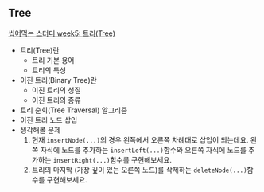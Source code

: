 ## Tree
[씹어먹는 스터디 week5: 트리(Tree)](https://www.eubug.space/devouring-study/week5/)

- 트리(Tree)란
  + 트리 기본 용어 
  + 트리의 특성 
- 이진 트리(Binary Tree)란
  + 이진 트리의 성질
  + 이진 트리의 종류
- 트리 순회(Tree Traversal) 알고리즘
- 이진 트리 노드 삽입
- 생각해볼 문제
  1. 현재 `insertNode(...)`의 경우 왼쪽에서 오른쪽 차례대로 삽입이 되는데요. 왼쪽 자식에 노드를 추가하는 `insertLeft(...)`함수와 오른쪽 자식에 노드를 추가하는 `insertRight(...)`함수를 구현해보세요.
  2. 트리의 마지막 (가장 깊이 있는 오른쪽 노드)를 삭제하는 `deleteNode(...)`함수를 구현해보세요.
